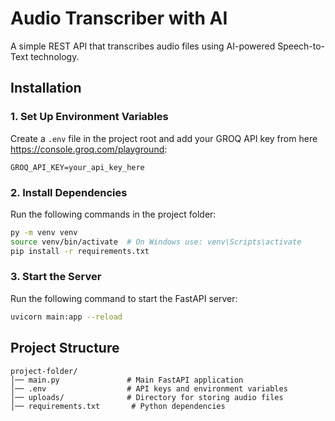 # Audio Transcriber with AI

A simple REST API that transcribes audio files using AI-powered Speech-to-Text technology.

## Installation

### 1. Set Up Environment Variables
Create a `.env` file in the project root and add your GROQ API key from here https://console.groq.com/playground:
```
GROQ_API_KEY=your_api_key_here
```

### 2. Install Dependencies
Run the following commands in the project folder:
```sh
py -m venv venv
source venv/bin/activate  # On Windows use: venv\Scripts\activate
pip install -r requirements.txt
```

### 3. Start the Server
Run the following command to start the FastAPI server:
```sh
uvicorn main:app --reload
```

## Project Structure
```
project-folder/
│── main.py               # Main FastAPI application
│── .env                  # API keys and environment variables
│── uploads/              # Directory for storing audio files
│── requirements.txt       # Python dependencies
```
